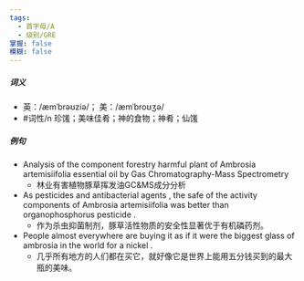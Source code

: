 ```yaml
---
tags:
  - 首字母/A
  - 级别/GRE
掌握: false
模糊: false
---
```

##### 词义
- 英：/æmˈbrəʊziə/； 美：/æmˈbroʊʒə/
- #词性/n  珍馐；美味佳肴；神的食物；神肴；仙馐
##### 例句
- Analysis of the component forestry harmful plant of Ambrosia artemisiifolia essential oil by Gas Chromatography-Mass Spectrometry
	- 林业有害植物豚草挥发油GC&MS成分分析
- As pesticides and antibacterial agents , the safe of the activity components of Ambrosia artemisiifolia was better than organophosphorus pesticide .
	- 作为杀虫抑菌制剂，豚草活性物质的安全性显著优于有机磷药剂。
- People almost everywhere are buying it as if it were the biggest glass of ambrosia in the world for a nickel .
	- 几乎所有地方的人们都在买它，就好像它是世界上能用五分钱买到的最大瓶的美味。
